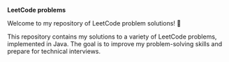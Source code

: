 
**LeetCode problems**

Welcome to my repository of LeetCode problem solutions! 🚀  


This repository contains my solutions to a variety of LeetCode problems, implemented in Java. The goal is to improve my problem-solving skills and prepare for technical interviews. 



